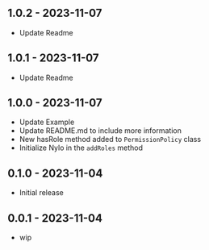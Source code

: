 ## 1.0.2 - 2023-11-07

* Update Readme

## 1.0.1 - 2023-11-07

* Update Readme

## 1.0.0 - 2023-11-07

* Update Example
* Update README.md to include more information
* New hasRole method added to `PermissionPolicy` class
* Initialize Nylo in the `addRoles` method

## 0.1.0 - 2023-11-04

* Initial release

## 0.0.1 - 2023-11-04

* wip
